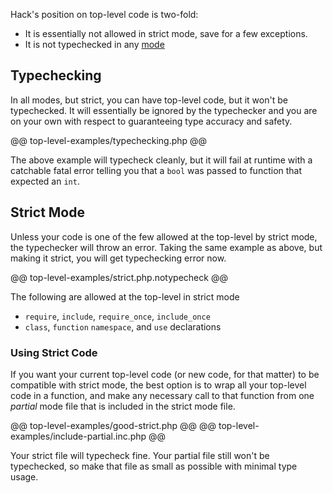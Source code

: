 Hack's position on top-level code is two-fold:

- It is essentially not allowed in strict mode, save for a few exceptions.
- It is not typechecked in any [mode](../typechecker/modes.md)

## Typechecking

In all modes, but strict, you can have top-level code, but it won't be typechecked. It will essentially be ignored by the typechecker and you are on your own with respect to guaranteeing type accuracy and safety.

@@ top-level-examples/typechecking.php @@

The above example will typecheck cleanly, but it will fail at runtime with a catchable fatal error telling you that a `bool` was passed to function that expected an `int`.

## Strict Mode

Unless your code is one of the few allowed at the top-level by strict mode, the typechecker will throw an error. Taking the same example as above, but making it strict, you will get typechecking error now.

@@ top-level-examples/strict.php.notypecheck @@

The following are allowed at the top-level in strict mode

- `require`, `include`, `require_once`, `include_once`
- `class`, `function` `namespace`, and `use` declarations

### Using Strict Code

If you want your current top-level code (or new code, for that matter) to be compatible with strict mode, the best option is to wrap all your top-level code in a function, and make any necessary call to that function from one *partial* mode file that is included in the strict mode file.

@@ top-level-examples/good-strict.php @@
@@ top-level-examples/include-partial.inc.php @@

Your strict file will typecheck fine. Your partial file still won't be typechecked, so make that file as small as possible with minimal type usage.
